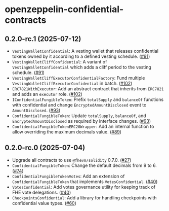 # openzeppelin-confidential-contracts


## 0.2.0-rc.1 (2025-07-12)

- `VestingWalletConfidential`: A vesting wallet that releases confidential tokens owned by it according to a defined vesting schedule. ([#91](https://github.com/OpenZeppelin/openzeppelin-confidential-contracts/pull/91))
- `VestingWalletCliffConfidential`: A variant of `VestingWalletConfidential` which adds a cliff period to the vesting schedule. ([#91](https://github.com/OpenZeppelin/openzeppelin-confidential-contracts/pull/91))
- `VestingWalletCliffExecutorConfidentialFactory`: Fund multiple `VestingWalletCliffExecutorConfidential` in batch. ([#102](https://github.com/OpenZeppelin/openzeppelin-confidential-contracts/pull/102))
- `ERC7821WithExecutor`: Add an abstract contract that inherits from `ERC7821` and adds an `executor` role. ([#102](https://github.com/OpenZeppelin/openzeppelin-confidential-contracts/pull/102))
- `IConfidentialFungibleToken`: Prefix `totalSupply` and `balanceOf` functions with confidential and change `EncryptedAmountDisclosed` event to `AmountDisclosed`. ([#93](https://github.com/OpenZeppelin/openzeppelin-confidential-contracts/pull/93))
- `ConfidentialFungibleToken`: Update `totalSupply`, `balanceOf`, and `EncryptedAmountDisclosed` as required by interface changes. ([#93](https://github.com/OpenZeppelin/openzeppelin-confidential-contracts/pull/93))
- `ConfidentialFungibleTokenERC20Wrapper`: Add an internal function to allow overriding the maximum decimals value. ([#89](https://github.com/OpenZeppelin/openzeppelin-confidential-contracts/pull/89))

## 0.2.0-rc.0 (2025-07-04)

- Upgrade all contracts to use `@fhevm/solidity` 0.7.0. ([#27](https://github.com/OpenZeppelin/openzeppelin-confidential-contracts/pull/27))
- `ConfidentialFungibleToken`: Change the default decimals from 9 to 6. ([#74](https://github.com/OpenZeppelin/openzeppelin-confidential-contracts/pull/74))
- `ConfidentialFungibleTokenVotes`: Add an extension of `ConfidentialFungibleToken` that implements `VotesConfidential`. ([#40](https://github.com/OpenZeppelin/openzeppelin-confidential-contracts/pull/40))
- `VotesConfidential`: Add votes governance utility for keeping track of FHE vote delegations. ([#40](https://github.com/OpenZeppelin/openzeppelin-confidential-contracts/pull/40))
- `CheckpointsConfidential`: Add a library for handling checkpoints with confidential value types. ([#60](https://github.com/OpenZeppelin/openzeppelin-confidential-contracts/pull/60))
